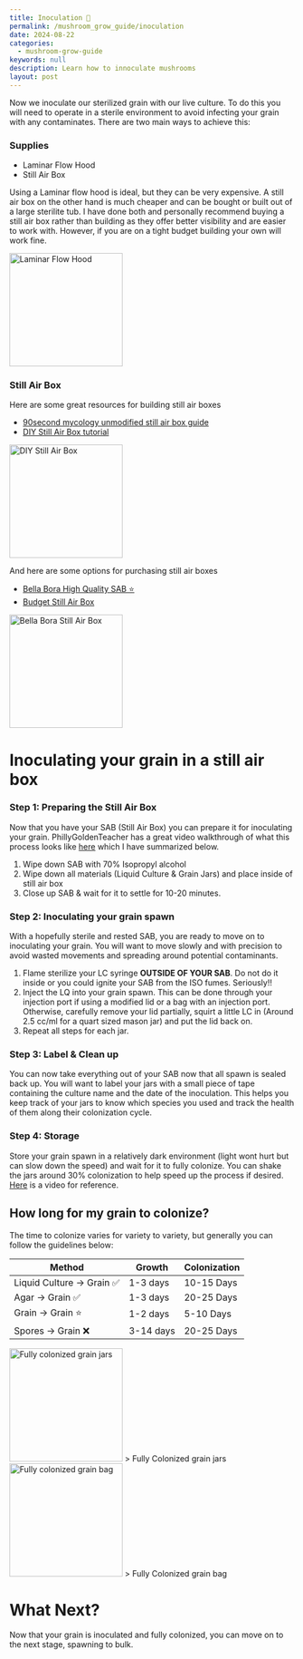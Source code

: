 ```yaml
---
title: Inoculation 💉
permalink: /mushroom_grow_guide/inoculation
date: 2024-08-22
categories:
  - mushroom-grow-guide
keywords: null
description: Learn how to innoculate mushrooms
layout: post
---
```

Now we inoculate our sterilized grain with our live culture.  To do this you will need to operate in a sterile environment to avoid infecting your grain with any contaminates.
There are two main ways to achieve this:

### Supplies

* Laminar Flow Hood
* Still Air Box

Using a Laminar flow hood is ideal, but they can be very expensive.  A still air box on the other hand is much cheaper and can be bought or built out of a large sterilite tub.  I have done both and personally recommend buying a still air box rather than building as they offer better visibility and are easier to work with.  However, if you are on a tight budget building your own will work fine.

<img src="/assets/images/laminar-flow-hood.jpg" alt="Laminar Flow Hood" width="200"/>

### Still Air Box

Here are some great resources for building still air boxes

* [90second mycology unmodified still air box guide](https://www.reddit.com/r/unclebens/comments/n0ak24/90_second_mycologys_easy_unmodified_still_air_box/)
* [DIY Still Air Box tutorial](https://www.youtube.com/watch?v=svUq2OeQNC)[](https://www.youtube.com/watch?v=svUq2OeQNC)

<img src="/assets/images/diy-still-air-box.jpeg" alt="DIY Still Air Box" width="200"/>

And here are some options for purchasing still air boxes

* [Bella Bora High Quality SAB ⭐️](https://www.amazon.com/Bella-Bora-Mycology-Sturdy-Mycologists/dp/B0C54BQN1R)
* [Budget Still Air Box](https://www.amazon.com/ZZM-Mycology-Mushroom-Supplies-Scientists/dp/B0D1QN137V)

<img src="/assets/images/bella-bora-still-air-box.jpg" alt="Bella Bora Still Air Box" width="200"/>

# Inoculating your grain in a still air box

### Step 1: Preparing the Still Air Box

Now that you have your SAB (Still Air Box) you can prepare it for inoculating your grain.  PhillyGoldenTeacher has a great video walkthrough of what this process looks like [here](https://www.youtube.com/watch?v=n1TrnSCT0V8&t=410s) which I have summarized below.

1. Wipe down SAB with 70% Isopropyl alcohol
2. Wipe down all materials (Liquid Culture & Grain Jars) and place inside of still air box
3. Close up SAB & wait for it to settle for 10-20 minutes.

### Step 2: Inoculating your grain spawn

With a hopefully sterile and rested SAB, you are ready to move on to inoculating your grain.  You will want to move slowly and with precision to avoid wasted movements and spreading around potential contaminants.

1. Flame sterilize your LC syringe **OUTSIDE OF YOUR SAB**.  Do not do it inside or you could ignite your SAB from the ISO fumes.  Seriously!!
2. Inject the LQ into your grain spawn.  This can be done through your injection port if using a modified lid or a bag with an injection port.  Otherwise, carefully remove your lid partially, squirt a little LC in (Around 2.5 cc/ml for a quart sized mason jar) and put the lid back on.
3. Repeat all steps for each jar.

### Step 3: Label & Clean up

You can now take everything out of your SAB now that all spawn is sealed back up.  You will want to label your jars with a small piece of tape containing the culture name and the date of the inoculation.  This helps you keep track of your jars to know which species you used and track the health of them along their colonization cycle.

### Step 4: Storage

Store your grain spawn in a relatively dark environment (light wont hurt but can slow down the speed) and wait for it to fully colonize.  You can shake the jars around 30% colonization to help speed up the process if desired.  [Here](https://www.youtube.com/watch?v=nmB_CAnUlgw) is a video for reference.

## How long for my grain to colonize?

The time to colonize varies for variety to variety, but generally you can follow the guidelines below:

| Method                      | Growth                       | Colonization                 |
| --------------------------- | ---------------------------- | ---------------------------- |
| Liquid Culture -> Grain ✅  | 1-3 days                     | 10-15 Days                   |
| Agar -> Grain ✅            | 1-3 days                     | 20-25 Days                   |
| Grain -> Grain ⭐️           | 1-2 days                     | 5-10 Days                    |
| Spores -> Grain ❌          | 3-14 days                    | 20-25 Days                   |


<img src="/assets/images/fully-colonized-grain-jars.jpg" alt="Fully colonized grain jars" width="200"/>
> Fully Colonized grain jars

<img src="/assets/images/fully-colonized-grain-bag.jpg" alt="Fully colonized grain bag" width="200"/>
> Fully Colonized grain bag

# What Next?

Now that your grain is inoculated and fully colonized, you can move on to the next stage, spawning to bulk.
